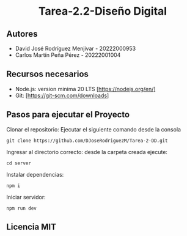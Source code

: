 <div align="center">
  
  # Tarea-2.2-Diseño Digital
  
</div>

## Autores

- David José Rodríguez Menjivar - 20222000953
- Carlos Martín Peña Pérez - 20222001004

## Recursos necesarios

- Node.js: version minima 20 LTS [https://nodejs.org/en/]
- Git: [https://git-scm.com/downloads]

## Pasos para ejecutar el Proyecto

Clonar el repositorio: Ejecutar el siguiente comando desde la consola

```
git clone https://github.com/DJoseRodriguezM/Tarea-2-DD.git
```

Ingresar al directorio correcto: desde la carpeta creada ejecute:

```
cd server
```

Instalar dependencias:

```
npm i
```

Iniciar servidor:

```
npm run dev
```

## Licencia MIT
